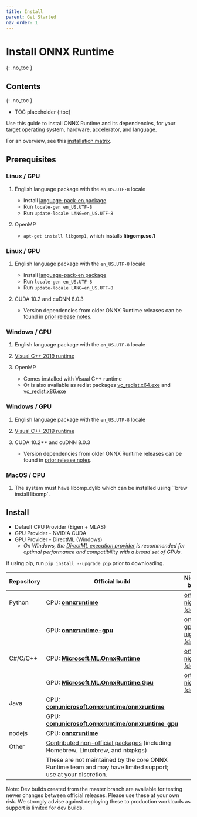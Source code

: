 ```yaml
---
title: Install
parent: Get Started
nav_order: 1
---
```


# Install ONNX Runtime
{: .no_toc }

## Contents
{: .no_toc }

* TOC placeholder
{:toc}

Use this guide to install ONNX Runtime and its dependencies, for your target operating system, hardware, accelerator, and language.

For an overview, see this [installation matrix](https://onnxruntime.ai).

## Prerequisites

### Linux / CPU

1. English language package with the `en_US.UTF-8` locale

    * Install [language-pack-en package](https://packages.ubuntu.com/search?keywords=language-pack-en)
    * Run `locale-gen en_US.UTF-8`
    * Run `update-locale LANG=en_US.UTF-8`

2. OpenMP

   * `apt-get install libgomp1`, which installs **libgomp.so.1**

### Linux / GPU

1. English language package with the `en_US.UTF-8` locale

    * Install [language-pack-en package](https://packages.ubuntu.com/search?keywords=language-pack-en)
    * Run `locale-gen en_US.UTF-8`
    * Run `update-locale LANG=en_US.UTF-8`

2. CUDA 10.2 and cuDNN 8.0.3

    * Version dependencies from older ONNX Runtime releases can be found in [prior release notes](https://github.com/microsoft/onnxruntime/releases).

### Windows / CPU

1. English language package with the `en_US.UTF-8` locale

2. [Visual C++ 2019 runtime](https://support.microsoft.com/en-us/help/2977003/the-latest-supported-visual-c-downloads)

3. OpenMP
    * Comes installed with Visual C++ runtime
    * Or is also available as redist packages [vc_redist.x64.exe](https://aka.ms/vs/16/release/vc_redist.x64.exe) and [vc_redist.x86.exe](https://aka.ms/vs/16/release/vc_redist.x86.exe)
  
### Windows / GPU

1. English language package with the `en_US.UTF-8` locale

2. [Visual C++ 2019 runtime](https://support.microsoft.com/en-us/help/2977003/the-latest-supported-visual-c-downloads)

3. CUDA 10.2** and cuDNN 8.0.3
    * Version dependencies from older ONNX Runtime releases can be found in [prior release notes](https://github.com/microsoft/onnxruntime/releases).

### MacOS / CPU

1. The system must have libomp.dylib which can be installed using ``brew install libomp`.

## Install

* Default CPU Provider (Eigen + MLAS)
* GPU Provider - NVIDIA CUDA
* GPU Provider - DirectML (Windows)
  * *On Windows, the [DirectML execution provider](https://github.com/microsoft/onnxruntime/tree/master/docs/execution_providers/DirectML-ExecutionProvider.md) is recommended for optimal performance and compatibility with a broad set of GPUs.*

If using pip, run `pip install --upgrade pip` prior to downloading.

|Repository|Official build|Nightly build|
|---|---|---|
|Python|CPU: [**onnxruntime**](https://pypi.org/project/onnxruntime)| [ort-nightly (dev)](https://test.pypi.org/project/ort-nightly)|
||GPU: [**onnxruntime-gpu**](https://pypi.org/project/onnxruntime-gpu) | [ort-gpu-nightly (dev)](https://test.pypi.org/project/ort-gpu-nightly)|
|C#/C/C++|CPU: [**Microsoft.ML.OnnxRuntime**](https://www.nuget.org/packages/Microsoft.ML.OnnxRuntime) | [ort-nightly (dev)](https://aiinfra.visualstudio.com/PublicPackages/_packaging?_a=feed&feed=ORT-Nightly)|
||GPU: [**Microsoft.ML.OnnxRuntime.Gpu**](https://www.nuget.org/packages/Microsoft.ML.OnnxRuntime.gpu)|[ort-nightly (dev)](https://aiinfra.visualstudio.com/PublicPackages/_packaging?_a=feed&feed=ORT-Nightly)|
|Java|CPU: [**com.microsoft.onnxruntime/onnxruntime**](https://search.maven.org/artifact/com.microsoft.onnxruntime/onnxruntime)|
||GPU: [**com.microsoft.onnxruntime/onnxruntime_gpu**](https://search.maven.org/artifact/com.microsoft.onnxruntime/onnxruntime_gpu)|
|nodejs|CPU: [**onnxruntime**](https://www.npmjs.com/package/onnxruntime)|
|Other|[Contributed non-official packages](https://docs.microsoft.com/en-us/windows/ai/windows-ml/get-started-uwp) (including Homebrew, Linuxbrew, and nixpkgs)|
||These are not maintained by the core ONNX Runtime team and may have limited support; use at your discretion.|

Note: Dev builds created from the master branch are available for testing newer changes between official releases. Please use these at your own risk. We strongly advise against deploying these to production workloads as support is limited for dev builds.
